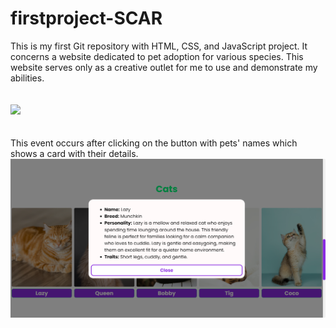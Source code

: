 # firstproject-SCAR
This is my first Git repository with HTML, CSS, and JavaScript project. It concerns a website dedicated to pet adoption for various species. This website serves only as a creative outlet for me to use and demonstrate my abilities.
<br>
<br>
<br>
<img src="S-C-A-R.png">
<br>
<br>
<br>
This event occurs after clicking on the button with pets' names which shows a card with their details.
<img src="S-C-A-R-1.png" >
